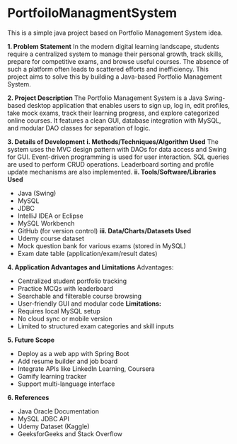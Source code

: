 # PortfoiloManagmentSystem
This is a simple java project based on Portfolio Management System idea. 

**1. Problem Statement**
In the modern digital learning landscape, students require a centralized system to
manage their personal growth, track skills, prepare for competitive exams, and
browse useful courses. The absence of such a platform often leads to scattered
efforts and inefficiency. This project aims to solve this by building a Java-based
Portfolio Management System.

**2. Project Description**
The Portfolio Management System is a Java Swing-based desktop application that
enables users to sign up, log in, edit profiles, take mock exams, track their learning
progress, and explore categorized online courses. It features a clean GUI, database
integration with MySQL, and modular DAO classes for separation of logic.

**3. Details of Development**
**i. Methods/Techniques/Algorithm Used**
The system uses the MVC design pattern with DAOs for data access and Swing for
GUI. Event-driven programming is used for user interaction. SQL queries are used to
perform CRUD operations. Leaderboard sorting and profile update mechanisms are
also implemented.
**ii. Tools/Software/Libraries Used**
- Java (Swing)
- MySQL
- JDBC
- IntelliJ IDEA or Eclipse
- MySQL Workbench
- GitHub (for version control)
**iii. Data/Charts/Datasets Used**
- Udemy course dataset
- Mock question bank for various exams (stored in MySQL)
- Exam date table (application/exam/result dates)
  
**4. Application Advantages and Limitations**
Advantages:
- Centralized student portfolio tracking
- Practice MCQs with leaderboard
- Searchable and filterable course browsing
- User-friendly GUI and modular code
**Limitations:**
- Requires local MySQL setup
- No cloud sync or mobile version
- Limited to structured exam categories and skill inputs
  
**5. Future Scope**
- Deploy as a web app with Spring Boot
- Add resume builder and job board
- Integrate APIs like LinkedIn Learning, Coursera
- Gamify learning tracker
- Support multi-language interface
  
**6. References**
- Java Oracle Documentation
- MySQL JDBC API
- Udemy Dataset (Kaggle)
- GeeksforGeeks and Stack Overflow

